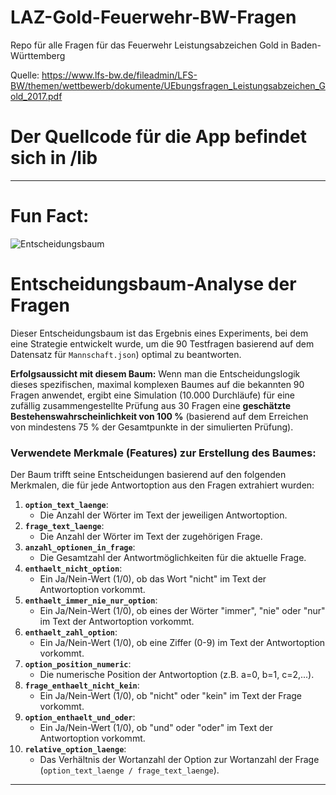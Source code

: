 # LAZ-Gold-Feuerwehr-BW-Fragen
Repo für alle Fragen für das Feuerwehr Leistungsabzeichen Gold in Baden-Württemberg 

Quelle: https://www.lfs-bw.de/fileadmin/LFS-BW/themen/wettbewerb/dokumente/UEbungsfragen_Leistungsabzeichen_Gold_2017.pdf

# Der Quellcode für die App befindet sich in /lib
---
# Fun Fact:

![Entscheidungsbaum](https://github.com/leofleischmann/LAZ-Gold-Feuerwehr-BW-Fragen/blob/fdd0bab6832b1dddb262328398e8a37a4870e827/decision_tree_full_large.png)

# Entscheidungsbaum-Analyse der Fragen

Dieser Entscheidungsbaum ist das Ergebnis eines Experiments, bei dem eine Strategie entwickelt wurde, um die 90 Testfragen basierend auf dem Datensatz für `Mannschaft.json`) optimal zu beantworten.

**Erfolgsaussicht mit diesem Baum:**
Wenn man die Entscheidungslogik dieses spezifischen, maximal komplexen Baumes auf die bekannten 90 Fragen anwendet, ergibt eine Simulation (10.000 Durchläufe) für eine zufällig zusammengestellte Prüfung aus 30 Fragen eine **geschätzte Bestehenswahrscheinlichkeit von 100 %** (basierend auf dem Erreichen von mindestens 75 % der Gesamtpunkte in der simulierten Prüfung).


### Verwendete Merkmale (Features) zur Erstellung des Baumes:

Der Baum trifft seine Entscheidungen basierend auf den folgenden Merkmalen, die für jede Antwortoption aus den Fragen extrahiert wurden:

1.  **`option_text_laenge`**:
    * Die Anzahl der Wörter im Text der jeweiligen Antwortoption.
2.  **`frage_text_laenge`**:
    * Die Anzahl der Wörter im Text der zugehörigen Frage.
3.  **`anzahl_optionen_in_frage`**:
    * Die Gesamtzahl der Antwortmöglichkeiten für die aktuelle Frage.
4.  **`enthaelt_nicht_option`**:
    * Ein Ja/Nein-Wert (1/0), ob das Wort "nicht" im Text der Antwortoption vorkommt.
5.  **`enthaelt_immer_nie_nur_option`**:
    * Ein Ja/Nein-Wert (1/0), ob eines der Wörter "immer", "nie" oder "nur" im Text der Antwortoption vorkommt.
6.  **`enthaelt_zahl_option`**:
    * Ein Ja/Nein-Wert (1/0), ob eine Ziffer (0-9) im Text der Antwortoption vorkommt.
7.  **`option_position_numeric`**:
    * Die numerische Position der Antwortoption (z.B. a=0, b=1, c=2,...).
8.  **`frage_enthaelt_nicht_kein`**:
    * Ein Ja/Nein-Wert (1/0), ob "nicht" oder "kein" im Text der Frage vorkommt.
9.  **`option_enthaelt_und_oder`**:
    * Ein Ja/Nein-Wert (1/0), ob "und" oder "oder" im Text der Antwortoption vorkommt.
10. **`relative_option_laenge`**:
    * Das Verhältnis der Wortanzahl der Option zur Wortanzahl der Frage (`option_text_laenge / frage_text_laenge`).

---
